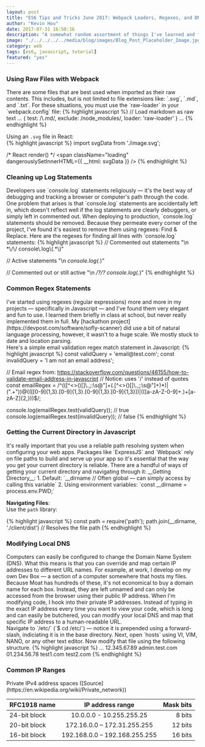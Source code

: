 ```yaml
---
layout: post
title: "ES6 Tips and Tricks June 2017: Webpack Loaders, Regexes, and DNS Configuration"
author: "Kevin Hou"
date: 2017-07-31 16:50:16
description: "A somewhat random assortment of things I've learned and felt worth noting including how to do a local DNA override, using SVGs in Webpack, how to retrieve the current directory path in-line, and more."
image: "./../../../../media/blog/images/Blog_Post_Placeholder_Image.jpg"
category: web
tags: [es6, javascript, tutorial]
featured: "yes"
---
```

<h3 class="post-subheader">Using Raw Files with Webpack</h3>
There are some files that are best used when imported as their raw contents. This includes, but is not limited to file extensions like: `.svg`, `.md`, and `.txt`. For these situations, you must use the `raw-loader` in your `webpack.config` file:  
{% highlight javascript %}
// Load markdown as raw text
...
{
    test: /\.md/,
    exclude: /node_modules/,
    loader: 'raw-loader'
}
...
{% endhighlight %}

Using an `.svg` file in React:<br>
{% highlight javascript %}
import svgData from './image.svg';

/* React render() */
<span className="loading" dangerouslySetInnerHTML={{ __html: svgData }} />
{% endhighlight %}

<h3 class="post-subheader">Cleaning up Log Statements</h3>
Developers use `console.log` statements religiously — it's the best way of debugging and tracking a browser or computer's path through the code. One problem that arises is that `console.log` statements are accidentally left in, which doesn't reflect well if the log statements are clearly debuggers, or simply left in commented out. When deploying to production, `console.log` statements should be removed. Because they permeate every corner of the project, I've found it's easiest to remove them using regexes: Find & Replace. Here are the regexes for finding all lines with `console.log` statements:  
{% highlight javascript %}
// Commented out statements
"\n *\/\/ console\.log\(.*\)"

// Active statements
"\n *console\.log\(.*\)"

// Commented out or still active
"\n *\/?\/? console\.log\(.*\)"
{% endhighlight %}

<h3 class="post-subheader">Common Regex Statements</h3>
I've started using regexes (regular expressions) more and more in my projects — specifically in Javascript — and I've found them very elegant and fun to use. I learned them briefly in class at school, but never really implemented them in full. My [hackathon project](https://devpost.com/software/sofly-scanner) did use a bit of natural language processing, however, it wasn't to a huge scale. We mostly stuck to date and location parsing.
<br class="post-line-break">
Here's a simple email validation regex match statement in Javascript:  
{% highlight javascript %}
const validQuery = 'email@test.com';
const invalidQuery = 'I am not an email address';

// Email regex from: https://stackoverflow.com/questions/46155/how-to-validate-email-address-in-javascript
// Notice: uses '/' instead of quotes
const emailRegex = /^(([^<>()\[\]\\.,;:\s@"]+(\.[^<>()\[\]\\.,;:\s@"]+)*)|(".+"))@((\[[0-9]{1,3}\.[0-9]{1,3}\.[0-9]{1,3}\.[0-9]{1,3}])|(([a-zA-Z\-0-9]+\.)+[a-zA-Z]{2,}))$/;

console.log(emailRegex.test(validQuery)); // true
console.log(emailRegex.test(invalidQuery)); // false
{% endhighlight %}

<h3 class="post-subheader">Getting the Current Directory in Javascript</h3>
It's really important that you use a reliable path resolving system when configuring your web apps. Packages like `ExpressJS` and `Webpack` rely on file paths to build and serve up your app so it's essential that the way you get your current directory is reliable. There are a handful of ways of getting your current directory and navigating through it:  
__Getting Directory__:  
1. Default: `__dirname // Often global — can simply access by calling this variable`  
2. Using environment variables: `const __dirname = process.env.PWD;`


__Navigating Files__:  
Use the `path` library:

{% highlight javascript %}
const path = require('path');
path.join(__dirname, './client/dist') // Resolves the file path
{% endhighlight %}

<h3 class="post-subheader">Modifying Local DNS</h3>
Computers can easily be configured to change the Domain Name System (DNS). What this means is that you can override and map certain IP addresses to different URL names. For example, at work, I develop on my own Dev Box — a section of a computer somewhere that hosts my files. Because Moat has hundreds of these, it's not economical to buy a domain name for each box. Instead, they are left unnamed and can only be accessed from the browser using their public IP address. When I'm modifying code, I hook into their private IP addresses. Instead of typing in the exact IP address every time you want to view your code, which is long and can easily be butchered, you can modify your local DNS and map that specific IP address to a human-readable URL.
<br class="post-line-break">
Navigate to `/etc/` (`$ cd /etc/`) — notice it is prepended using a forward-slash, indiciating it is in the base directory. Next, open `hosts` using VI, VIM, NANO, or any other text editor. Now modify that file using the following structure.  
{% highlight javascript %}
<IP Address>    <URL 1> ... <URL N>
12.345.67.89    admin.test.com
01.234.56.78    test1.com test2.com
{% endhighlight %}

<h3 class="post-subheader">Common IP Ranges</h3>
Private IPv4 address spaces ([Source](https://en.wikipedia.org/wiki/Private_network))

| RFC1918 name |  IP address range              | Mask bits |
| ------------ |:------------------------------:| ---------:|
| 24-bit block |  10.0.0.0 - 10.255.255.25      | 8 bits    |
| 20-bit block |  172.16.0.0 – 172.31.255.255   | 12 bits   |
| 16-bit block |  192.168.0.0 – 192.168.255.255 | 16 bits   |
